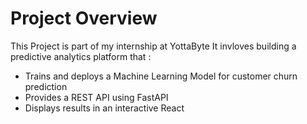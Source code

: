 # Project Overview
This Project is part of my internship at YottaByte
It invloves building a predictive analytics platform that :
- Trains and deploys a Machine Learning Model for customer churn prediction
- Provides a REST API using FastAPI
- Displays results in an interactive React 